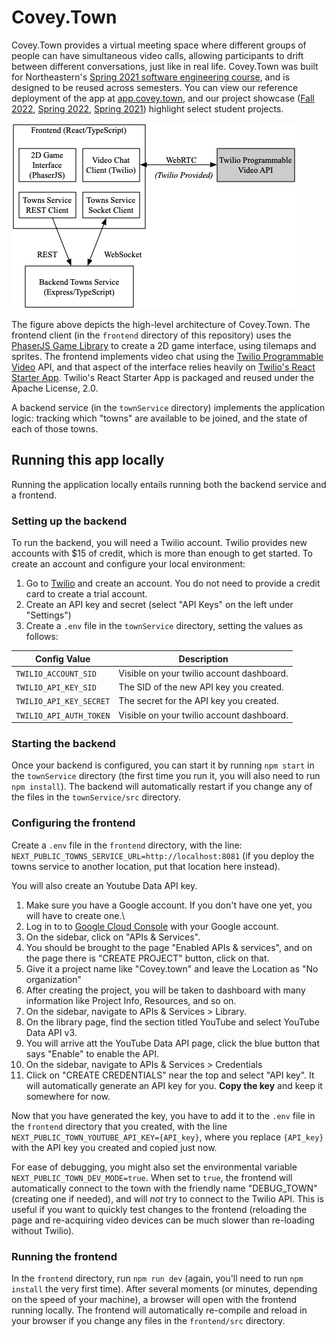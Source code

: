 # Covey.Town

Covey.Town provides a virtual meeting space where different groups of people can have simultaneous video calls, allowing participants to drift between different conversations, just like in real life.
Covey.Town was built for Northeastern's [Spring 2021 software engineering course](https://neu-se.github.io/CS4530-CS5500-Spring-2021/), and is designed to be reused across semesters.
You can view our reference deployment of the app at [app.covey.town](https://app.covey.town/), and our project showcase ([Fall 2022](https://neu-se.github.io/CS4530-Fall-2022/assignments/project-showcase), [Spring 2022](https://neu-se.github.io/CS4530-Spring-2022/assignments/project-showcase), [Spring 2021](https://neu-se.github.io/CS4530-CS5500-Spring-2021/project-showcase)) highlight select student projects.

![Covey.Town Architecture](docs/covey-town-architecture.png)

The figure above depicts the high-level architecture of Covey.Town.
The frontend client (in the `frontend` directory of this repository) uses the [PhaserJS Game Library](https://phaser.io) to create a 2D game interface, using tilemaps and sprites.
The frontend implements video chat using the [Twilio Programmable Video](https://www.twilio.com/docs/video) API, and that aspect of the interface relies heavily on [Twilio's React Starter App](https://github.com/twilio/twilio-video-app-react). Twilio's React Starter App is packaged and reused under the Apache License, 2.0.

A backend service (in the `townService` directory) implements the application logic: tracking which "towns" are available to be joined, and the state of each of those towns.

## Running this app locally

Running the application locally entails running both the backend service and a frontend.

### Setting up the backend

To run the backend, you will need a Twilio account. Twilio provides new accounts with $15 of credit, which is more than enough to get started.
To create an account and configure your local environment:

1. Go to [Twilio](https://www.twilio.com/) and create an account. You do not need to provide a credit card to create a trial account.
2. Create an API key and secret (select "API Keys" on the left under "Settings")
3. Create a `.env` file in the `townService` directory, setting the values as follows:

| Config Value            | Description                               |
| ----------------------- | ----------------------------------------- |
| `TWILIO_ACCOUNT_SID`    | Visible on your twilio account dashboard. |
| `TWILIO_API_KEY_SID`    | The SID of the new API key you created.   |
| `TWILIO_API_KEY_SECRET` | The secret for the API key you created.   |
| `TWILIO_API_AUTH_TOKEN` | Visible on your twilio account dashboard. |

### Starting the backend

Once your backend is configured, you can start it by running `npm start` in the `townService` directory (the first time you run it, you will also need to run `npm install`).
The backend will automatically restart if you change any of the files in the `townService/src` directory.

### Configuring the frontend

Create a `.env` file in the `frontend` directory, with the line: `NEXT_PUBLIC_TOWNS_SERVICE_URL=http://localhost:8081` (if you deploy the towns service to another location, put that location here instead).

You will also create an Youtube Data API key. 
1. Make sure you have a Google account. If you don't have one yet, you will have to create one.\
2. Log in to to [Google Cloud Console](https://console.cloud.google.com/getting-started
) with your Google account.
3. On the sidebar, click on "APIs & Services".
4. You should be brought to the page "Enabled APIs & services", and on the page there is "CREATE PROJECT" button, click on that.
5. Give it a project name like "Covey.town" and leave the Location as "No organization"
6. After creating the project, you will be taken to dashboard with many information like Project Info, Resources, and so on.
7. On the sidebar, navigate to APIs & Services > Library.
8. On the library page, find the section titled YouTube and select YouTube Data API v3.
8. You will arrive att the YouTube Data API page, click the blue button that says "Enable" to enable the API.
9. On the sidebar, navigate to APIs & Services > Credentials
10. Click on "CREATE CREDENTIALS" near the top and select "API key". It will automatically generate an API key for you. **Copy the key** and keep it somewhere for now.

Now that you have generated the key, you have to add it to the `.env` file in the `frontend` directory that you created, with the line `NEXT_PUBLIC_TOWN_YOUTUBE_API_KEY={API_key}`, where you replace `{API_key}` with the API key you created and copied just now.



For ease of debugging, you might also set the environmental variable `NEXT_PUBLIC_TOWN_DEV_MODE=true`. When set to `true`, the frontend will
automatically connect to the town with the friendly name "DEBUG_TOWN" (creating one if needed), and will *not* try to connect to the Twilio API. This is useful if you want to quickly test changes to the frontend (reloading the page and re-acquiring video devices can be much slower than re-loading without Twilio).

### Running the frontend

In the `frontend` directory, run `npm run dev` (again, you'll need to run `npm install` the very first time). After several moments (or minutes, depending on the speed of your machine), a browser will open with the frontend running locally.
The frontend will automatically re-compile and reload in your browser if you change any files in the `frontend/src` directory.